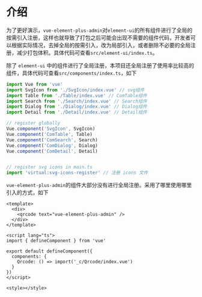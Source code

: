 # 介绍

为了更好演示，`vue-element-plus-admin`对`element-ui`的所有组件进行了全局的按需引入注册，这样也就导致了打包之后可能会出现不需要的组件代码，开发者可以根据实际情况，去掉全局的按需引入，改为局部引入，或者删除不必要的全局注册，减少打包体积。具体代码可查看`src/element-ui/index.ts`。

除了 `element-ui` 中的组件进行了全局注册，本项目还全局注册了使用率比较高的组件，具体代码可查看`src/components/index.ts`，如下

```javaScript
import Vue from 'vue'
import SvgIcon from './SvgIcon/index.vue' // svg组件
import Table from './Table/index.vue' // ComTable组件
import Search from './Search/index.vue' // Search组件
import Dialog from './Dialog/index.vue' // Dialog组件
import Detail from './Detail/index.vue' // Detail组件

// register globally
Vue.component('SvgIcon', SvgIcon)
Vue.component('ComTable', Table)
Vue.component('ComSearch', Search)
Vue.component('ComDialog', Dialog)
Vue.component('ComDetail', Detail)


// register svg icons in main.ts
import 'virtual:svg-icons-register' // 注册 icons 文件

```

`vue-element-plus-admin`的组件大部分没有进行全局注册。采用了哪里使用哪里引入的方式，如下

```vue
<template>
  <div>
    <qrcode text="vue-element-plus-admin" />
  </div>
</template>

<script lang="ts">
import { defineComponent } from 'vue'

export default defineComponent({
  components: {
    Qrcode: () => import('_c/Qrcode/index.vue')
  }
})
</script>

<style></style>
```
